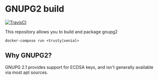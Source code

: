 # GNUPG2 build

[![TravisCI](https://img.shields.io/travis/charlesportwoodii/gnupg2-build.svg?style=flat-square "TravisCI")](https://travis-ci.org/charlesportwoodii/gnupg2-build)

This repository allows you to build and package gnupg2

```
docker-compose run <trusty|xenial>
```

## Why GNUPG2?

GNUPG 2.1 provides support for ECDSA keys, and isn't generally available via most apt sources.